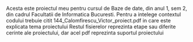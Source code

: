 Acesta este proiectul meu pentru cursul de Baze de date, din anul 1, sem 2, din cadrul Facultatii de Informatica Bucuresti.
Pentru a intelege contextul codului trebuie citit 144_Calomfirescu_Victor_proiect.pdf in care este explicata tema proiectului
Restul fisierelor reprezinta etape sau diferite cerinte ale proiectului, dar acel pdf reprezinta suportul proiectului
